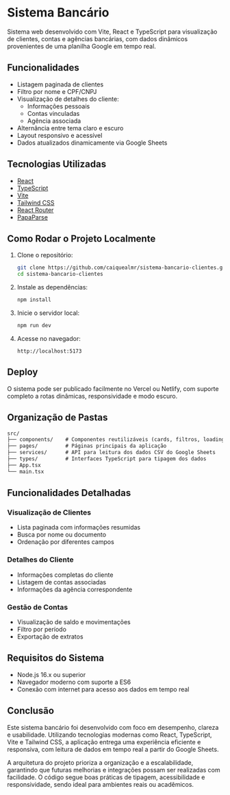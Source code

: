 # Sistema Bancário

Sistema web desenvolvido com Vite, React e TypeScript para visualização de clientes, contas e agências bancárias, com dados dinâmicos provenientes de uma planilha Google em tempo real.

## Funcionalidades

- Listagem paginada de clientes
- Filtro por nome e CPF/CNPJ
- Visualização de detalhes do cliente:
  - Informações pessoais
  - Contas vinculadas
  - Agência associada
- Alternância entre tema claro e escuro
- Layout responsivo e acessível
- Dados atualizados dinamicamente via Google Sheets

## Tecnologias Utilizadas

- [React](https://reactjs.org/)
- [TypeScript](https://www.typescriptlang.org/)
- [Vite](https://vitejs.dev/)
- [Tailwind CSS](https://tailwindcss.com/)
- [React Router](https://reactrouter.com/)
- [PapaParse](https://www.papaparse.com/)

## Como Rodar o Projeto Localmente

1. Clone o repositório:

   ```bash
   git clone https://github.com/caiquealmr/sistema-bancario-clientes.git
   cd sistema-bancario-clientes
   ```

2. Instale as dependências:

   ```bash
   npm install
   ```

3. Inicie o servidor local:

   ```bash
   npm run dev
   ```

4. Acesse no navegador:

   ```
   http://localhost:5173
   ```

## Deploy

O sistema pode ser publicado facilmente no Vercel ou Netlify, com suporte completo a rotas dinâmicas, responsividade e modo escuro.

## Organização de Pastas

```txt
src/
├── components/    # Componentes reutilizáveis (cards, filtros, loading)
├── pages/         # Páginas principais da aplicação
├── services/      # API para leitura dos dados CSV do Google Sheets
├── types/         # Interfaces TypeScript para tipagem dos dados
├── App.tsx
└── main.tsx
```

## Funcionalidades Detalhadas

### Visualização de Clientes

- Lista paginada com informações resumidas
- Busca por nome ou documento
- Ordenação por diferentes campos

### Detalhes do Cliente

- Informações completas do cliente
- Listagem de contas associadas
- Informações da agência correspondente

### Gestão de Contas

- Visualização de saldo e movimentações
- Filtro por período
- Exportação de extratos

## Requisitos do Sistema

- Node.js 16.x ou superior
- Navegador moderno com suporte a ES6
- Conexão com internet para acesso aos dados em tempo real

## Conclusão

Este sistema bancário foi desenvolvido com foco em desempenho, clareza e usabilidade. Utilizando tecnologias modernas como React, TypeScript, Vite e Tailwind CSS, a aplicação entrega uma experiência eficiente e responsiva, com leitura de dados em tempo real a partir do Google Sheets.

A arquitetura do projeto prioriza a organização e a escalabilidade, garantindo que futuras melhorias e integrações possam ser realizadas com facilidade. O código segue boas práticas de tipagem, acessibilidade e responsividade, sendo ideal para ambientes reais ou acadêmicos.


